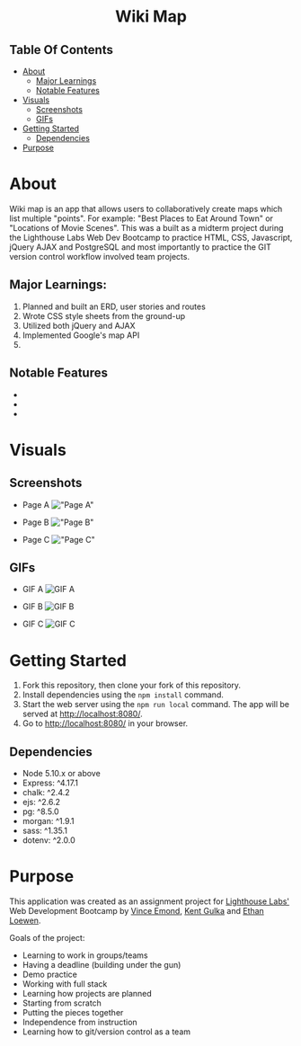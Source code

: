 <h1 align="center">Wiki Map</h1>

## Table Of Contents

- [About](#about)
  - [Major Learnings](#major-learnings)
  - [Notable Features](#notable-features)
- [Visuals](#visuals)
  - [Screenshots](#screenshots)
  - [GIFs](#gifs)
- [Getting Started](#getting-started)
    - [Dependencies](#dependencies)
- [Purpose](#purpose)

# About

Wiki map is an app that allows users to collaboratively create maps which list multiple "points". For example: "Best Places to Eat Around Town" or "Locations of Movie Scenes". This was a built as a midterm project during the Lighthouse Labs Web Dev Bootcamp to practice HTML, CSS, Javascript, jQuery AJAX and PostgreSQL and most importantly to practice the GIT version control workflow involved team projects.

## Major Learnings:
1. Planned and built an ERD, user stories and routes
2. Wrote CSS style sheets from the ground-up
3. Utilized both jQuery and AJAX
4. Implemented Google's map API
5.

## Notable Features
* 
*
*


# Visuals

## Screenshots


* Page A
!["Page A"]()

* Page B
!["Page B"]()

* Page C
!["Page C"]()


## GIFs
* GIF A
![GIF A]()

* GIF B
![GIF B]()

* GIF C
![GIF C]()


# Getting Started

1. Fork this repository, then clone your fork of this repository.
2. Install dependencies using the `npm install` command.
3. Start the web server using the `npm run local` command. The app will be served at <http://localhost:8080/>.
4. Go to <http://localhost:8080/> in your browser.


## Dependencies

- Node 5.10.x or above
- Express: ^4.17.1
- chalk: ^2.4.2
- ejs: ^2.6.2
- pg: ^8.5.0
- morgan: ^1.9.1
- sass: ^1.35.1
- dotenv: ^2.0.0


# Purpose
This application was created as an assignment project for [Lighthouse Labs'](https://www.lighthouselabs.ca/) Web Development Bootcamp by [Vince Emond](https://github.com/VinceEmond), [Kent Gulka](https://github.com/kgulka) and [Ethan Loewen](https://github.com/ethanloewen).

Goals of the project:
- Learning to work in groups/teams
- Having a deadline (building under the gun)
- Demo practice
- Working with full stack
- Learning how projects are planned
- Starting from scratch
- Putting the pieces together
- Independence from instruction
- Learning how to git/version control as a team



